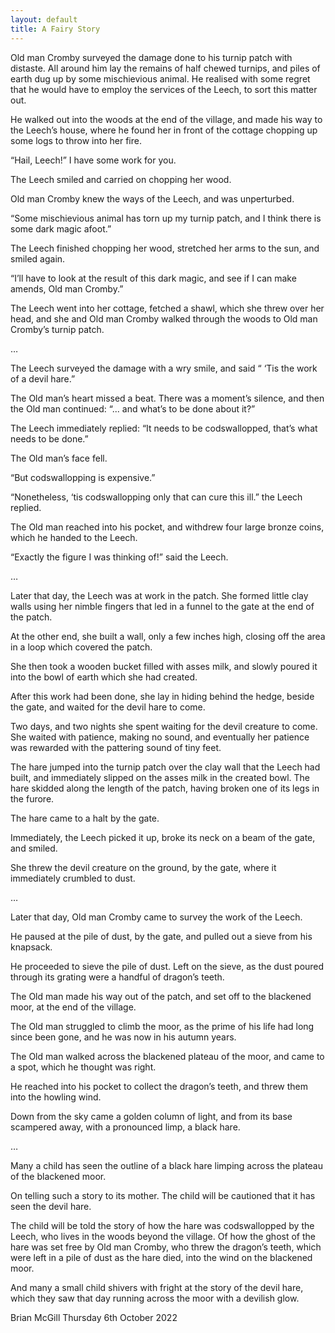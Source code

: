 ```yaml
---
layout: default
title: A Fairy Story
---
```


Old man Cromby surveyed the damage done to his turnip patch with distaste. All around him lay the remains of half chewed turnips, and piles of earth dug up by some mischievious animal. He realised with some regret that he would have to employ the services of the Leech, to sort this matter out.

He walked out into the woods at the end of the village, and made his way to the Leech’s house, where he found her in front of the cottage chopping up some logs to throw into her fire.

“Hail, Leech!” I have some work for you.

The Leech smiled and carried on chopping her wood.

Old man Cromby knew the ways of the Leech, and was unperturbed.

“Some mischievious animal has torn up my turnip patch, and I think there is some dark magic afoot.”

The Leech finished chopping her wood, stretched her arms to the sun, and smiled again.

“I’ll have to look at the result of this dark magic, and see if I can make amends, Old man Cromby.”

The Leech went into her cottage, fetched a shawl, which she threw over her head, and she and Old man Cromby walked through the woods to Old man Cromby’s turnip patch.

…

The Leech surveyed the damage with a wry smile, and said “ ‘Tis the work of a devil hare.”

The Old man’s heart missed a beat. There was a moment’s silence, and then the Old man continued: “... and what’s to be done about it?”

The Leech immediately replied: “It needs to be codswallopped, that’s what needs to be done.”

The Old man’s face fell.

“But codswallopping is expensive.”

“Nonetheless, ‘tis codswallopping only that can cure this ill.” the Leech replied.

The Old man reached into his pocket, and withdrew four large bronze coins, which he handed to the Leech.

“Exactly the figure I was thinking of!” said the Leech.

…

Later that day, the Leech was at work in the patch. She formed little clay walls using her nimble fingers that led in a funnel to the gate at the end of the patch.

At the other end, she built a wall, only a few inches high, closing off the area in a loop which covered the patch.

She then took a wooden bucket filled with asses milk, and slowly poured it into the bowl of earth which she had created.

After this work had been done, she lay in hiding behind the hedge, beside the gate, and waited for the devil hare to come.

Two days, and two nights she spent waiting for the devil creature to come. She waited with patience, making no sound, and eventually her patience was rewarded with the pattering sound of tiny feet.

The hare jumped into the turnip patch over the clay wall that the Leech had built, and immediately slipped on the asses milk in the created bowl. The hare skidded along the length of the patch, having broken one of its legs in the furore.

The hare came to a halt by the gate.

Immediately, the Leech picked it up, broke its neck on a beam of the gate, and smiled.

She threw the devil creature on the ground, by the gate, where it immediately crumbled to dust.

…

Later that day, Old man Cromby came to survey the work of the Leech.

He paused at the pile of dust, by the gate, and pulled out a sieve from his knapsack.

He proceeded to sieve the pile of dust. Left on the sieve, as the dust poured through its grating were a handful of dragon’s teeth.

The Old man made his way out of the patch, and set off to the blackened moor, at the end of the village.

The Old man struggled to climb the moor, as the prime of his life had long since been gone, and he was now in his autumn years.

The Old man walked across the blackened plateau of the moor, and came to a spot, which he thought was right.

He reached into his pocket to collect the dragon’s teeth, and threw them into the howling wind.

Down from the sky came a golden column of light, and from its base scampered away, with a pronounced limp, a black hare.

…

Many a child has seen the outline of a black hare limping across the plateau of the blackened moor.

On telling such a story to its mother. The child will be cautioned that it has seen the devil hare.

The child will be told the story of how the hare was codswallopped by the Leech, who lives in the woods beyond the village. Of how the ghost of the hare was set free by Old man Cromby, who threw the dragon’s teeth, which were left in a pile of dust as the hare died, into the wind on the blackened moor. 

And many a small child shivers with fright at the story of the devil hare, which they saw that day running across the moor with a devilish glow.

Brian McGill
Thursday 6th October 2022
